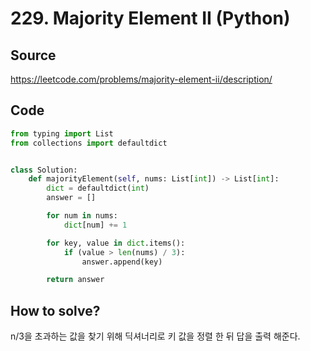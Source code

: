 # 229. Majority Element II (Python)

## Source

https://leetcode.com/problems/majority-element-ii/description/

## Code

```python
from typing import List
from collections import defaultdict


class Solution:
    def majorityElement(self, nums: List[int]) -> List[int]:
        dict = defaultdict(int)
        answer = []

        for num in nums:
            dict[num] += 1

        for key, value in dict.items():
            if (value > len(nums) / 3):
                answer.append(key)

        return answer
```

## How to solve?

n/3을 초과하는 값을 찾기 위해 딕셔너리로 키 값을 정렬 한 뒤 답을 출력 해준다.
